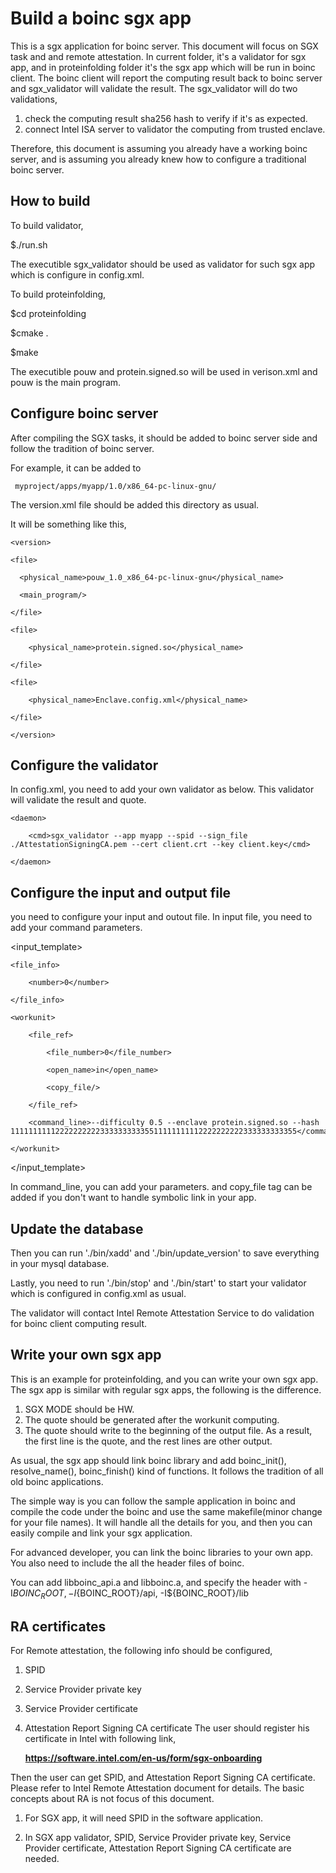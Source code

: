 # Build a boinc sgx app

This is a sgx application for boinc server. This document will focus on SGX task and and remote attestation. In current folder, it's a validator for sgx app, and in proteinfolding folder it's the sgx app which will be run in boinc client. The boinc client will report the computing result back to boinc server and sgx_validator will validate the result.
The sgx_validator will do two validations,
1. check the computing result sha256 hash to verify if it's as expected.
1. connect Intel ISA server to validator the computing from trusted enclave.

Therefore, this document is assuming you already have a working boinc server, and is assuming you already knew how to configure a traditional boinc server.

## How to build
To build validator,

$./run.sh

The executible sgx_validator should be used as validator for such sgx app which is configure in config.xml.

To build proteinfolding,

$cd proteinfolding

$cmake .

$make

The executible pouw and protein.signed.so will be used in verison.xml and pouw is the main program.

## Configure boinc server
After compiling the SGX tasks, it should be added to boinc server side and follow the tradition of boinc server. 

For example, it can be added to 

     myproject/apps/myapp/1.0/x86_64-pc-linux-gnu/ 

The version.xml file should be added this directory as usual.

It will be something like this,

    <version>

    <file>

      <physical_name>pouw_1.0_x86_64-pc-linux-gnu</physical_name>

      <main_program/>

    </file>

    <file>

        <physical_name>protein.signed.so</physical_name>

    </file>

    <file>

        <physical_name>Enclave.config.xml</physical_name>

    </file>

    </version>

## Configure the validator
In config.xml, you need to add your own validator as below. This validator will validate the result and quote. 

    <daemon>

        <cmd>sgx_validator --app myapp --spid --sign_file ./AttestationSigningCA.pem --cert client.crt --key client.key</cmd>

    </daemon>

## Configure the input and output file
you need to configure your input and outout file. In input file, you need to add your command parameters.

  <input_template>

    <file_info>

        <number>0</number>

    </file_info>

    <workunit>

        <file_ref>

            <file_number>0</file_number>

            <open_name>in</open_name>

            <copy_file/>

        </file_ref>

        <command_line>--difficulty 0.5 --enclave protein.signed.so --hash 1111111111222222222233333333335511111111112222222222333333333355</command_line>

    </workunit>

  </input_template>


In command_line, you can add your parameters. and copy_file tag can be added if you don't want to handle symbolic link in your app.

## Update the database
Then you can run './bin/xadd' and './bin/update_version' to save everything in your mysql database. 

Lastly, you need to run './bin/stop' and './bin/start' to start your validator which is configured in config.xml as usual.

The validator will contact Intel Remote Attestation Service to do validation for boinc client computing result. 

## Write your own sgx app
This is an example for proteinfolding, and you can write your own sgx app.
The sgx app is similar with regular sgx apps, the following is the difference.

1. SGX MODE should be HW.
1. The quote should be generated after the workunit computing.
1. The quote should write to the beginning of the output file. As a result, the first line is the quote, and the rest lines are other output.

As usual, the sgx app should link boinc library and add boinc_init(), resolve_name(), boinc_finish() kind of functions. It follows the tradition of all old boinc applications. 

The simple way is you can follow the sample application in boinc and compile the code under the boinc and use the same makefile(minor change for your file names). It will handle all the details for you, and then you can easily compile and link your sgx application.

For advanced developer, you can link the boinc libraries to your own app. You also need to include the all the header files of boinc.

You can add libboinc_api.a  and libboinc.a, and specify the header with -I${BOINC_ROOT}, -I${BOINC_ROOT}/api, -I${BOINC_ROOT}/lib

## RA certificates

For Remote attestation, the following info should be configured,

1. SPID
1. Service Provider private key
1. Service Provider certificate 
1. Attestation Report Signing CA certificate
The user should register his certificate in Intel with following link,

     **https://software.intel.com/en-us/form/sgx-onboarding**

Then the user can get SPID, and Attestation Report Signing CA certificate. Please refer to Intel Remote Attestation document for details. The basic concepts about RA is not focus of this document. 

1. For SGX app, it will need SPID in the software application.

1. In SGX app validator, SPID, Service Provider private key, Service Provider certificate,  Attestation Report Signing CA certificate are needed.







